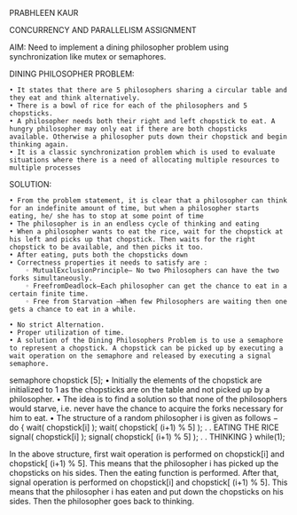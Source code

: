 PRABHLEEN KAUR

CONCURRENCY AND PARALLELISM ASSIGNMENT

AIM: Need to implement a dining philosopher problem using synchronization like mutex or semaphores.

DINING PHILOSOPHER PROBLEM:

    • It states that there are 5 philosophers sharing a circular table and they eat and think alternatively. 
    • There is a bowl of rice for each of the philosophers and 5 chopsticks.
    • A philosopher needs both their right and left chopstick to eat. A hungry philosopher may only eat if there are both chopsticks available. Otherwise a philosopher puts down their chopstick and begin thinking again.
    • It is a classic synchronization problem which is used to evaluate situations where there is a need of allocating multiple resources to multiple processes

SOLUTION:

    • From the problem statement, it is clear that a philosopher can think for an indefinite amount of time, but when a philosopher starts eating, he/ she has to stop at some point of time
    • The philosopher is in an endless cycle of thinking and eating
    • When a philosopher wants to eat the rice, wait for the chopstick at his left and picks up that chopstick. Then waits for the right chopstick to be available, and then picks it too.
    • After eating, puts both the chopsticks down
    • Correctness properties it needs to satisfy are :
        ◦ MutualExclusionPrinciple– No two Philosophers can have the two forks simultaneously.
        ◦ FreefromDeadlock–Each philosopher can get the chance to eat in a certain finite time.
        ◦ Free from Starvation –When few Philosophers are waiting then one gets a chance to eat in a while.

    • No strict Alternation.
    • Proper utilization of time.
    • A solution of the Dining Philosophers Problem is to use a semaphore to represent a chopstick. A chopstick can be picked up by executing a wait operation on the semaphore and released by executing a signal semaphore. 
semaphore chopstick [5];
    • Initially the elements of the chopstick are initialized to 1 as the chopsticks are on the table and not picked up by a philosopher.
    • The idea is to find a solution so that none of the philosophers would starve, i.e. never have the chance to acquire the forks necessary for him to eat.
    • The structure of a random philosopher i is given as follows −
		do {
			wait( chopstick[i] );
			wait( chopstick[ (i+1) % 5] );
			. .
			EATING THE RICE
			signal( chopstick[i] );
			signal( chopstick[ (i+1) % 5] );
			. .
			THINKING
		} while(1);
    
In the above structure, first wait operation is performed on chopstick[i] and chopstick[ (i+1) % 5]. This means that the philosopher i has picked up the chopsticks on his sides. Then the eating function is performed.
After that, signal operation is performed on chopstick[i] and chopstick[ (i+1) % 5]. This means that the philosopher i has eaten and put down the chopsticks on his sides. Then the philosopher goes back to thinking.

